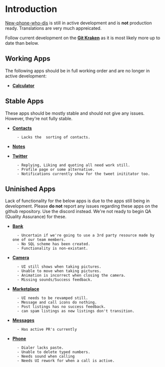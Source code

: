 # Introduction
[New-phone-who-dis](https://github.com/project-error/new-phone-who-dis) is still in active development and is **not** production ready. Translations are very much appreicated. 

Follow current development on the [**Git Kraken**](https://app.gitkraken.com/glo/card/280229b041b54407946be50eb2e9c02b) as it is most likely more up to date than below.

## Working Apps
The following apps should be in full working order and are no longer in active development:

- [**Calculator**](https://i.imgur.com/96e3bFF.png)

## Stable Apps
These apps should be mostly stable and should not give any issues. However, they're not fully stable.

- [**Contacts**](https://i.imgur.com/3Qc1eJB.png)

        - Lacks the  sorting of contacts.

- [**Notes**](https://i.imgur.com/m0ktIyj.png) 

- [**Twitter**](https://i.imgur.com/WfjOl1t.png)

        - Replying, Liking and quoting all need work still.
        - Profile page or some alternative.
        - Notifications currently show for the tweet inititator too.

## Uninished Apps
Lack of functionality for the below apps is due to the apps still being in development. Please **do not** report any issues regarding these apps on the github repository. Use the discord instead. We're not ready to begin QA (Quality Assurance) for these.

- [**Bank**](https://i.imgur.com/P5Dg0Mj.png)

        - Uncertain if we're going to use a 3rd party resource made by one of our team members.
        - No SQL scheme has been created.
        - Functionality is non-existant.

- [**Camera**](https://i.imgur.com/1aGEV28.png)

        - UI still shows when taking pictures.
        - Unable to move when taking pictures.
        - Animation is incorrect when closing the camera.
        - Missing sounds/Success feedback.

- [**Marketplace**](https://i.imgur.com/8hPm6tU.png)

        - UI needs to be revamped still.
        - Message and call icons do nothing.
        - Post listings has no success feedback.
        - can spam listings as new listings don't transition.

- [**Messages**](https://i.imgur.com/UYHoVvy.png)

        - Has active PR's currently

- [**Phone**](https://i.imgur.com/zuxERmR.png)

        - Dialer lacks paste.
        - Unable to delete typed numbers.
        - Needs sound when calling
        - Needs UI rework for when a call is active.